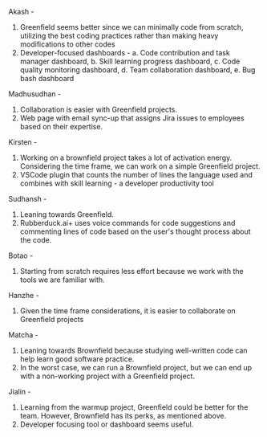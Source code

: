 Akash - 
1. Greenfield seems better since we can minimally code from scratch, utilizing the best coding practices rather than making heavy modifications to other codes
2. Developer-focused dashboards -
   a. Code contribution and task manager dashboard,
   b. Skill learning progress dashboard,
   c. Code quality monitoring dashboard,
   d. Team collaboration dashboard,
   e. Bug bash dashboard

Madhusudhan - 
1. Collaboration is easier with Greenfield projects.
2. Web page with email sync-up that assigns Jira issues to employees based on their expertise.

Kirsten - 
1. Working on a brownfield project takes a lot of activation energy. Considering the time frame, we can work on a simple Greenfield project.
2. VSCode plugin that counts the number of lines the language used and combines with skill learning - a developer productivity tool

Sudhansh - 
1. Leaning towards Greenfield.
2. Rubberduck.ai+ uses voice commands for code suggestions and commenting lines of code based on the user's thought process about the code.

Botao -
1. Starting from scratch requires less effort because we work with the tools we are familiar with.

Hanzhe -
1. Given the time frame considerations, it is easier to collaborate on Greenfield projects

Matcha - 
1. Leaning towards Brownfield because studying well-written code can help learn good software practice.
2. In the worst case, we can run a Brownfield project, but we can end up with a non-working project with a Greenfield project.

Jialin - 
1. Learning from the warmup project, Greenfield could be better for the team. However, Brownfield has its perks, as mentioned above.
2. Developer focusing tool or dashboard seems useful.
